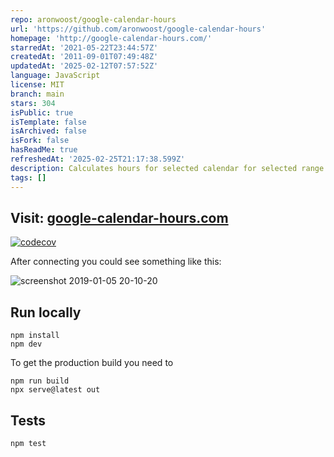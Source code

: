 ```yaml
---
repo: aronwoost/google-calendar-hours
url: 'https://github.com/aronwoost/google-calendar-hours'
homepage: 'http://google-calendar-hours.com/'
starredAt: '2021-05-22T23:44:57Z'
createdAt: '2011-09-01T07:49:48Z'
updatedAt: '2025-02-12T07:57:52Z'
language: JavaScript
license: MIT
branch: main
stars: 304
isPublic: true
isTemplate: false
isArchived: false
isFork: false
hasReadMe: true
refreshedAt: '2025-02-25T21:17:38.599Z'
description: Calculates hours for selected calendar for selected range.
tags: []
---
```


## Visit: [google-calendar-hours.com](http://google-calendar-hours.com/)

[![codecov](https://codecov.io/gh/aronwoost/google-calendar-hours/graph/badge.svg?token=VPzGwVenqp)](https://codecov.io/gh/aronwoost/google-calendar-hours)

After connecting you could see something like this:

![screenshot 2019-01-05 20-10-20](https://user-images.githubusercontent.com/870980/113689951-29475400-96cb-11eb-85e6-3f2f0120d36c.png)

## Run locally

```
npm install
npm dev
```

To get the production build you need to

```
npm run build
npx serve@latest out
```

## Tests

```
npm test
```
